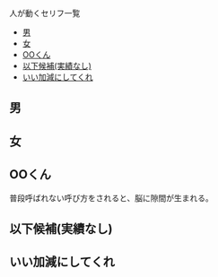
人が動くセリフ一覧

- [男](#男)
- [女](#女)
- [OOくん](#ooくん)
- [以下候補(実績なし)](#以下候補実績なし)
- [いい加減にしてくれ](#いい加減にしてくれ)


## 男


## 女


## OOくん

普段呼ばれない呼び方をされると、脳に隙間が生まれる。


## 以下候補(実績なし)


## いい加減にしてくれ

